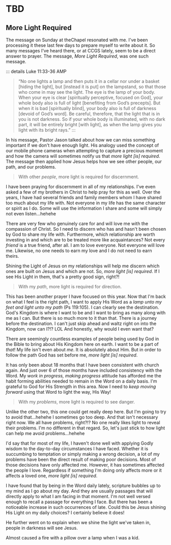 # TBD

## More Light Required

The message on Sunday at theChapel resonated with me. I've been processing it these last few days to prepare myself to write about it. So many messages I've heard there, or at CCGS lately, seem to be a direct answer to prayer. The message, *More Light Required*, was one such message.

::: details Luke 11:33-36 AMP
> “No one lights a lamp and then puts it in a cellar nor under a basket [hiding the light], but [instead it is put] on the lampstand, so that those who come in may see the light. The eye is the lamp of your body. When your eye is clear [spiritually perceptive, focused on God], your whole body also is full of light [benefiting from God’s precepts]. But when it is bad [spiritually blind], your body also is full of darkness [devoid of God’s word]. Be careful, therefore, that the light that is in you is not darkness. So if your whole body is illuminated, with no dark part, it will be entirely bright [with light], as when the lamp gives you light with its bright rays.”
:::

In his message, Pastor Jason talked about how we can miss something important if we don't have enough light. His analogy used the concept of our mobile phone cameras when attempting to capture a precious moment and how the camera will sometimes notify us that *more light [is] required*. The message then applied how Jesus helps how we see other people, our path, and our problems.

> With other *people*, more light is required for discernment.

I have been praying for discernment in all of my relationships. I've even asked a few of my brothers in Christ to help pray for this as well. Over the years, I have had several friends and family members whom I have shared too much about my life with. Not everyone in my life has the same character or spirit as I do. Some will use the information I share and some will simply not even listen...hehehe

There are very few who genuinely care for and will love me with the compassion of Christ. So I need to discern who has and hasn't been chosen by God to share my life with. Furthermore, which relationship are worth investing in and which are to be treated more like acquaintances? Not every *friend* is a true friend, after all. I am to love everyone. Not everyone will love me. Likewise, no one needs to earn my love and I do not need to earn theirs.

Shining the Light of Jesus on my relationships will help me discern which ones are built on Jesus and which are not. So, *more light [is] required*. If I see His Light in them, that's a pretty good sign, right?!

> With my *path*, more light is required for direction.

This has been another prayer I have focused on this year. Now that I'm back on what I feel is the right path, I want to apply His Word as a *lamp unto my feet and light unto my path* (Ps 119:105). I can clearly see the destination. God's Kingdom is where I want to be and I want to bring as many along with me as I can. But there is so much more to it than that. There is a journey before the destination. I can't just skip ahead and waltz right on into the Kingdom, now can I?!? LOL And honestly, why would I even want that?

There are seemingly countless examples of people being used by God in the Bible to bring about His Kingdom here on earth. I want to be a part of *that*! My life isn't even about *me*. It is absolutely about Him. But in order to follow the path God has set before me, *more light [is] required*.

It has only been about 18 months that I have been consistent with church again. And just over 6 of those months have included consistency with the Word. My *work in progress, making progress* attitude has afforded me the habit forming abilities needed to remain in the Word on a daily basis. I'm grateful to God for His Strength in this area. Now I need to *keep moving forward* using that Word to light the way, His Way!

> With my *problems*, more light is required to see danger.

Unlike the other two, this one could get really deep here. But I'm going to try to avoid that...hehehe I sometimes go too deep. And that isn't necessary right now. We all have problems, right?!? No one really likes light to reveal their problems. I'm no different in that regard. So, let's just stick to how light can help me avoid problems...hehehe

I'd say that for most of my life, I haven't done well with applying Godly wisdom to the day-to-day circumstances I have faced. Whether it is succumbing to temptation or simply making a wrong decision, a lot of my problems have been the direct result of making poor decisions. Most of those decisions have only affected me. However, it has sometimes affected the people I love. Regardless if something I'm doing only affects more or it affects a loved one, *more light [is] required*.

I have found that by being in the Word daily lately, scripture bubbles up to my mind as I go about my day. And they are usually passages that will directly apply to what I am facing in that moment. I'm not well versed enough to recall a passage for everything I face. But there has been a noticeable increase in such occurrences of late. Could this be Jesus shining His Light on my daily choices? I certainly believe it does!


He further went on to explain when we shine the light we've taken in, people in darkness will see Jesus.

Almost caused a fire with a pillow over a lamp when I was a kid.